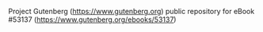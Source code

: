 Project Gutenberg (https://www.gutenberg.org) public repository for
eBook #53137 (https://www.gutenberg.org/ebooks/53137)
